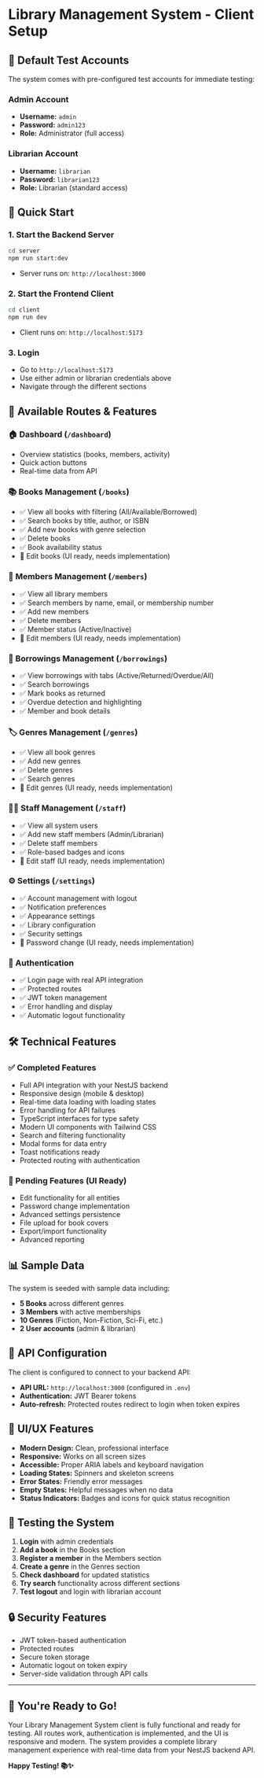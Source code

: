 # Library Management System - Client Setup

## 🎯 **Default Test Accounts**

The system comes with pre-configured test accounts for immediate testing:

### **Admin Account**

- **Username:** `admin`
- **Password:** `admin123`
- **Role:** Administrator (full access)

### **Librarian Account**

- **Username:** `librarian`
- **Password:** `librarian123`
- **Role:** Librarian (standard access)

## 🚀 **Quick Start**

### **1. Start the Backend Server**

```bash
cd server
npm run start:dev
```

- Server runs on: `http://localhost:3000`

### **2. Start the Frontend Client**

```bash
cd client
npm run dev
```

- Client runs on: `http://localhost:5173`

### **3. Login**

- Go to `http://localhost:5173`
- Use either admin or librarian credentials above
- Navigate through the different sections

## 📱 **Available Routes & Features**

### **🏠 Dashboard** (`/dashboard`)

- Overview statistics (books, members, activity)
- Quick action buttons
- Real-time data from API

### **📚 Books Management** (`/books`)

- ✅ View all books with filtering (All/Available/Borrowed)
- ✅ Search books by title, author, or ISBN
- ✅ Add new books with genre selection
- ✅ Delete books
- ✅ Book availability status
- 🔄 Edit books (UI ready, needs implementation)

### **👥 Members Management** (`/members`)

- ✅ View all library members
- ✅ Search members by name, email, or membership number
- ✅ Add new members
- ✅ Delete members
- ✅ Member status (Active/Inactive)
- 🔄 Edit members (UI ready, needs implementation)

### **📖 Borrowings Management** (`/borrowings`)

- ✅ View borrowings with tabs (Active/Returned/Overdue/All)
- ✅ Search borrowings
- ✅ Mark books as returned
- ✅ Overdue detection and highlighting
- ✅ Member and book details

### **🏷️ Genres Management** (`/genres`)

- ✅ View all book genres
- ✅ Add new genres
- ✅ Delete genres
- ✅ Search genres
- 🔄 Edit genres (UI ready, needs implementation)

### **👨‍💼 Staff Management** (`/staff`)

- ✅ View all system users
- ✅ Add new staff members (Admin/Librarian)
- ✅ Delete staff members
- ✅ Role-based badges and icons
- 🔄 Edit staff (UI ready, needs implementation)

### **⚙️ Settings** (`/settings`)

- ✅ Account management with logout
- ✅ Notification preferences
- ✅ Appearance settings
- ✅ Library configuration
- ✅ Security settings
- 🔄 Password change (UI ready, needs implementation)

### **🔐 Authentication**

- ✅ Login page with real API integration
- ✅ Protected routes
- ✅ JWT token management
- ✅ Error handling and display
- ✅ Automatic logout functionality

## 🛠️ **Technical Features**

### **✅ Completed Features**

- Full API integration with your NestJS backend
- Responsive design (mobile & desktop)
- Real-time data loading with loading states
- Error handling for API failures
- TypeScript interfaces for type safety
- Modern UI components with Tailwind CSS
- Search and filtering functionality
- Modal forms for data entry
- Toast notifications ready
- Protected routing with authentication

### **🔄 Pending Features (UI Ready)**

- Edit functionality for all entities
- Password change implementation
- Advanced settings persistence
- File upload for book covers
- Export/import functionality
- Advanced reporting

## 📊 **Sample Data**

The system is seeded with sample data including:

- **5 Books** across different genres
- **3 Members** with active memberships
- **10 Genres** (Fiction, Non-Fiction, Sci-Fi, etc.)
- **2 User accounts** (admin & librarian)

## 🔧 **API Configuration**

The client is configured to connect to your backend API:

- **API URL:** `http://localhost:3000` (configured in `.env`)
- **Authentication:** JWT Bearer tokens
- **Auto-refresh:** Protected routes redirect to login when token expires

## 🎨 **UI/UX Features**

- **Modern Design:** Clean, professional interface
- **Responsive:** Works on all screen sizes
- **Accessible:** Proper ARIA labels and keyboard navigation
- **Loading States:** Spinners and skeleton screens
- **Error States:** Friendly error messages
- **Empty States:** Helpful messages when no data
- **Status Indicators:** Badges and icons for quick status recognition

## 🧪 **Testing the System**

1. **Login** with admin credentials
2. **Add a book** in the Books section
3. **Register a member** in the Members section
4. **Create a genre** in the Genres section
5. **Check dashboard** for updated statistics
6. **Try search** functionality across different sections
7. **Test logout** and login with librarian account

## 🔒 **Security Features**

- JWT token-based authentication
- Protected routes
- Secure token storage
- Automatic logout on token expiry
- Server-side validation through API calls

---

## 🎉 **You're Ready to Go!**

Your Library Management System client is fully functional and ready for testing. All routes work, authentication is implemented, and the UI is responsive and modern. The system provides a complete library management experience with real-time data from your NestJS backend API.

**Happy Testing! 📚✨**
